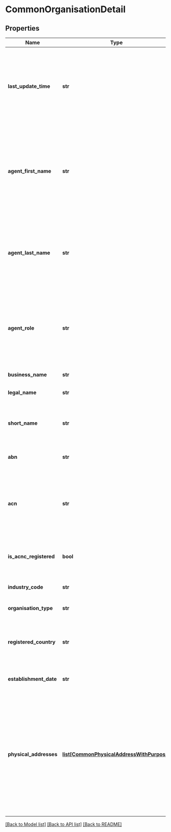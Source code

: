 # CommonOrganisationDetail

## Properties
Name | Type | Description | Notes
------------ | ------------- | ------------- | -------------
**last_update_time** | **str** | The date and time that this record was last updated by the customer. If no update has occurred then this date should reflect the initial creation date for the data | [optional] 
**agent_first_name** | **str** | The first name of the individual providing access on behalf of the organisation. For people with single names this field need not be present.  The single name should be in the lastName field | [optional] 
**agent_last_name** | **str** | The last name of the individual providing access on behalf of the organisation. For people with single names the single name should be in this field | 
**agent_role** | **str** | The role of the individual identified as the agent who is providing authorisation.  Expected to be used for display. Default to Unspecified if the role is not known | 
**business_name** | **str** | Name of the organisation | 
**legal_name** | **str** | Legal name, if different to the business name | [optional] 
**short_name** | **str** | Short name used for communication, if different to the business name | [optional] 
**abn** | **str** | Australian Business Number for the organisation | [optional] 
**acn** | **str** | Australian Company Number for the organisation. Required only if an ACN is applicable for the organisation type | [optional] 
**is_acnc_registered** | **bool** | True if registered with the ACNC.  False if not. Absent or null if not confirmed. | [optional] 
**industry_code** | **str** | [ANZSIC (2006)](http://www.abs.gov.au/anzsic) code for the organisation. | [optional] 
**organisation_type** | **str** | Legal organisation type | 
**registered_country** | **str** | Enumeration with values from [ISO 3166 Alpha-3](https://www.iso.org/iso-3166-country-codes.html) country codes.  Assumed to be AUS if absent | [optional] 
**establishment_date** | **str** | The date the organisation described was established | [optional] 
**physical_addresses** | [**list[CommonPhysicalAddressWithPurpose]**](CommonPhysicalAddressWithPurpose.md) | Must contain at least one address. One and only one address may have the purpose of REGISTERED. Zero or one, and no more than one, record may have the purpose of MAIL. If zero then the REGISTERED address is to be used for mail | 

[[Back to Model list]](../README.md#documentation-for-models) [[Back to API list]](../README.md#documentation-for-api-endpoints) [[Back to README]](../README.md)


